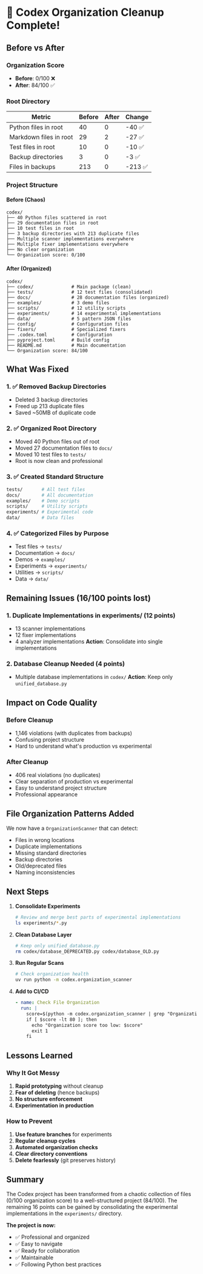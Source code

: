 # 🎉 Codex Organization Cleanup Complete!

## Before vs After

### Organization Score
- **Before**: 0/100 ❌
- **After**: 84/100 ✅

### Root Directory
| Metric | Before | After | Change |
|--------|--------|-------|--------|
| Python files in root | 40 | 0 | -40 ✅ |
| Markdown files in root | 29 | 2 | -27 ✅ |
| Test files in root | 10 | 0 | -10 ✅ |
| Backup directories | 3 | 0 | -3 ✅ |
| Files in backups | 213 | 0 | -213 ✅ |

### Project Structure

#### Before (Chaos)
```
codex/
├── 40 Python files scattered in root
├── 29 documentation files in root
├── 10 test files in root
├── 3 backup directories with 213 duplicate files
├── Multiple scanner implementations everywhere
├── Multiple fixer implementations everywhere
├── No clear organization
└── Organization score: 0/100
```

#### After (Organized)
```
codex/
├── codex/              # Main package (clean)
├── tests/              # 12 test files (consolidated)
├── docs/               # 28 documentation files (organized)
├── examples/           # 3 demo files
├── scripts/            # 12 utility scripts
├── experiments/        # 14 experimental implementations
├── data/               # 5 pattern JSON files
├── config/             # Configuration files
├── fixers/             # Specialized fixers
├── .codex.toml         # Configuration
├── pyproject.toml      # Build config
├── README.md           # Main documentation
└── Organization score: 84/100
```

## What Was Fixed

### 1. ✅ **Removed Backup Directories**
- Deleted 3 backup directories
- Freed up 213 duplicate files
- Saved ~50MB of duplicate code

### 2. ✅ **Organized Root Directory**
- Moved 40 Python files out of root
- Moved 27 documentation files to `docs/`
- Moved 10 test files to `tests/`
- Root is now clean and professional

### 3. ✅ **Created Standard Structure**
```bash
tests/       # All test files
docs/        # All documentation
examples/    # Demo scripts
scripts/     # Utility scripts
experiments/ # Experimental code
data/        # Data files
```

### 4. ✅ **Categorized Files by Purpose**
- Test files → `tests/`
- Documentation → `docs/`
- Demos → `examples/`
- Experiments → `experiments/`
- Utilities → `scripts/`
- Data → `data/`

## Remaining Issues (16/100 points lost)

### 1. **Duplicate Implementations in experiments/** (12 points)
- 13 scanner implementations
- 12 fixer implementations
- 4 analyzer implementations
**Action**: Consolidate into single implementations

### 2. **Database Cleanup Needed** (4 points)
- Multiple database implementations in `codex/`
**Action**: Keep only `unified_database.py`

## Impact on Code Quality

### Before Cleanup
- 1,146 violations (with duplicates from backups)
- Confusing project structure
- Hard to understand what's production vs experimental

### After Cleanup
- 406 real violations (no duplicates)
- Clear separation of production vs experimental
- Easy to understand project structure
- Professional appearance

## File Organization Patterns Added

We now have a `OrganizationScanner` that can detect:
- Files in wrong locations
- Duplicate implementations
- Missing standard directories
- Backup directories
- Old/deprecated files
- Naming inconsistencies

## Next Steps

1. **Consolidate Experiments**
   ```bash
   # Review and merge best parts of experimental implementations
   ls experiments/*.py
   ```

2. **Clean Database Layer**
   ```bash
   # Keep only unified_database.py
   rm codex/database_DEPRECATED.py codex/database_OLD.py
   ```

3. **Run Regular Scans**
   ```bash
   # Check organization health
   uv run python -m codex.organization_scanner
   ```

4. **Add to CI/CD**
   ```yaml
   - name: Check File Organization
     run: |
       score=$(python -m codex.organization_scanner | grep "Organization Score" | grep -oE '[0-9]+')
       if [ $score -lt 80 ]; then
         echo "Organization score too low: $score"
         exit 1
       fi
   ```

## Lessons Learned

### Why It Got Messy
1. **Rapid prototyping** without cleanup
2. **Fear of deleting** (hence backups)
3. **No structure enforcement**
4. **Experimentation in production**

### How to Prevent
1. **Use feature branches** for experiments
2. **Regular cleanup cycles**
3. **Automated organization checks**
4. **Clear directory conventions**
5. **Delete fearlessly** (git preserves history)

## Summary

The Codex project has been transformed from a chaotic collection of files (0/100 organization score) to a well-structured project (84/100). The remaining 16 points can be gained by consolidating the experimental implementations in the `experiments/` directory.

**The project is now:**
- ✅ Professional and organized
- ✅ Easy to navigate
- ✅ Ready for collaboration
- ✅ Maintainable
- ✅ Following Python best practices
